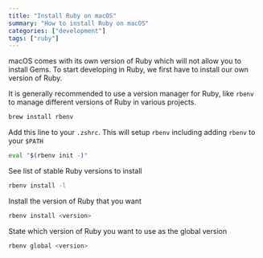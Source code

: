 ```yaml
---
title: "Install Ruby on macOS"
summary: "How to install Ruby on macOS"
categories: ["development"]
tags: ["ruby"]
---
```


macOS comes with its own version of Ruby which will not allow you to install Gems. To start developing in Ruby, we first have to install our own version of Ruby. 

It is generally recommended to use a version manager for Ruby, like `rbenv` to manage different versions of Ruby in various projects. 

```bash
brew install rbenv
```

Add this line to your `.zshrc`. This will setup `rbenv` including adding `rbenv` to your `$PATH`

```bash
eval "$(rbenv init -)"
```

See list of stable Ruby versions to install

```bash
rbenv install -l
```

Install the version of Ruby that you want

```bash
rbenv install <version>
```

State which version of Ruby you want to use as the global version

```bash
rbenv global <version>
```
